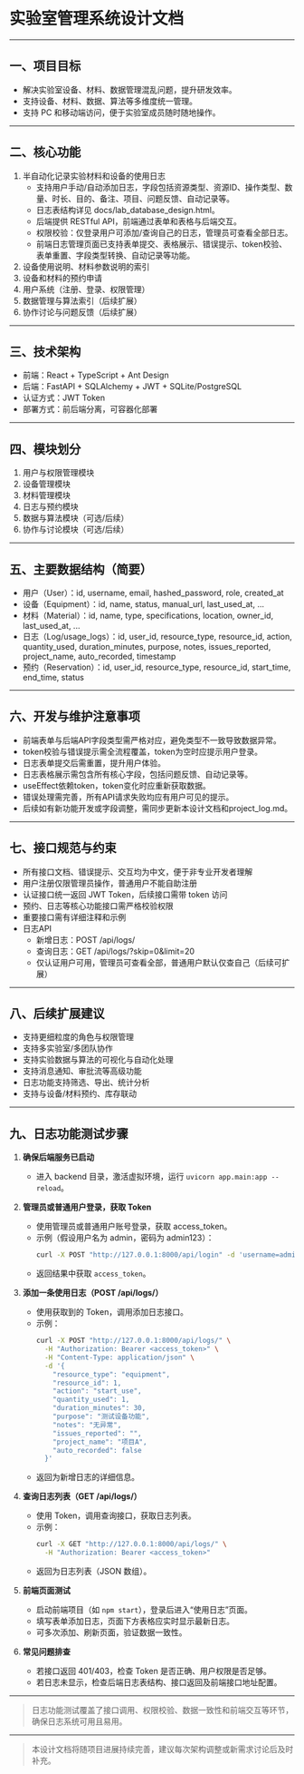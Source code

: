 # 实验室管理系统设计文档

---

## 一、项目目标
- 解决实验室设备、材料、数据管理混乱问题，提升研发效率。
- 支持设备、材料、数据、算法等多维度统一管理。
- 支持 PC 和移动端访问，便于实验室成员随时随地操作。

---

## 二、核心功能
1. 半自动化记录实验材料和设备的使用日志
   - 支持用户手动/自动添加日志，字段包括资源类型、资源ID、操作类型、数量、时长、目的、备注、项目、问题反馈、自动记录等。
   - 日志表结构详见 docs/lab_database_design.html。
   - 后端提供 RESTful API，前端通过表单和表格与后端交互。
   - 权限校验：仅登录用户可添加/查询自己的日志，管理员可查看全部日志。
   - 前端日志管理页面已支持表单提交、表格展示、错误提示、token校验、表单重置、字段类型转换、自动记录等功能。
2. 设备使用说明、材料参数说明的索引
3. 设备和材料的预约申请
4. 用户系统（注册、登录、权限管理）
5. 数据管理与算法索引（后续扩展）
6. 协作讨论与问题反馈（后续扩展）

---

## 三、技术架构
- 前端：React + TypeScript + Ant Design
- 后端：FastAPI + SQLAlchemy + JWT + SQLite/PostgreSQL
- 认证方式：JWT Token
- 部署方式：前后端分离，可容器化部署

---

## 四、模块划分
1. 用户与权限管理模块
2. 设备管理模块
3. 材料管理模块
4. 日志与预约模块
5. 数据与算法模块（可选/后续）
6. 协作与讨论模块（可选/后续）

---

## 五、主要数据结构（简要）
- 用户（User）：id, username, email, hashed_password, role, created_at
- 设备（Equipment）：id, name, status, manual_url, last_used_at, ...
- 材料（Material）：id, name, type, specifications, location, owner_id, last_used_at, ...
- 日志（Log/usage_logs）：id, user_id, resource_type, resource_id, action, quantity_used, duration_minutes, purpose, notes, issues_reported, project_name, auto_recorded, timestamp
- 预约（Reservation）：id, user_id, resource_type, resource_id, start_time, end_time, status

---

## 六、开发与维护注意事项
- 前端表单与后端API字段类型需严格对应，避免类型不一致导致数据异常。
- token校验与错误提示需全流程覆盖，token为空时应提示用户登录。
- 日志表单提交后需重置，提升用户体验。
- 日志表格展示需包含所有核心字段，包括问题反馈、自动记录等。
- useEffect依赖token，token变化时应重新获取数据。
- 错误处理需完善，所有API请求失败均应有用户可见的提示。
- 后续如有新功能开发或字段调整，需同步更新本设计文档和project_log.md。

---

## 七、接口规范与约束
- 所有接口文档、错误提示、交互均为中文，便于非专业开发者理解
- 用户注册仅限管理员操作，普通用户不能自助注册
- 认证接口统一返回 JWT Token，后续接口需带 token 访问
- 预约、日志等核心功能接口需严格校验权限
- 重要接口需有详细注释和示例
- 日志API
  - 新增日志：POST /api/logs/
  - 查询日志：GET /api/logs/?skip=0&limit=20
  - 仅认证用户可用，管理员可查看全部，普通用户默认仅查自己（后续可扩展）

---

## 八、后续扩展建议
- 支持更细粒度的角色与权限管理
- 支持多实验室/多团队协作
- 支持实验数据与算法的可视化与自动化处理
- 支持消息通知、审批流等高级功能
- 日志功能支持筛选、导出、统计分析
- 支持与设备/材料预约、库存联动

---

## 九、日志功能测试步骤

1. **确保后端服务已启动**
   - 进入 backend 目录，激活虚拟环境，运行 `uvicorn app.main:app --reload`。

2. **管理员或普通用户登录，获取 Token**
   - 使用管理员或普通用户账号登录，获取 access_token。
   - 示例（假设用户名为 admin，密码为 admin123）：
     ```bash
     curl -X POST "http://127.0.0.1:8000/api/login" -d 'username=admin&password=admin123' -H "Content-Type: application/x-www-form-urlencoded"
     ```
   - 返回结果中获取 `access_token`。

3. **添加一条使用日志（POST /api/logs/）**
   - 使用获取到的 Token，调用添加日志接口。
   - 示例：
     ```bash
     curl -X POST "http://127.0.0.1:8000/api/logs/" \
       -H "Authorization: Bearer <access_token>" \
       -H "Content-Type: application/json" \
       -d '{
         "resource_type": "equipment",
         "resource_id": 1,
         "action": "start_use",
         "quantity_used": 1,
         "duration_minutes": 30,
         "purpose": "测试设备功能",
         "notes": "无异常",
         "issues_reported": "",
         "project_name": "项目A",
         "auto_recorded": false
       }'
     ```
   - 返回为新增日志的详细信息。

4. **查询日志列表（GET /api/logs/）**
   - 使用 Token，调用查询接口，获取日志列表。
   - 示例：
     ```bash
     curl -X GET "http://127.0.0.1:8000/api/logs/" \
       -H "Authorization: Bearer <access_token>"
     ```
   - 返回为日志列表（JSON 数组）。

5. **前端页面测试**
   - 启动前端项目（如 `npm start`），登录后进入“使用日志”页面。
   - 填写表单添加日志，页面下方表格应实时显示最新日志。
   - 可多次添加、刷新页面，验证数据一致性。

6. **常见问题排查**
   - 若接口返回 401/403，检查 Token 是否正确、用户权限是否足够。
   - 若日志未显示，检查后端日志表结构、接口返回及前端接口地址配置。

---

> 日志功能测试覆盖了接口调用、权限校验、数据一致性和前端交互等环节，确保日志系统可用且易用。

---

> 本设计文档将随项目进展持续完善，建议每次架构调整或新需求讨论后及时补充。